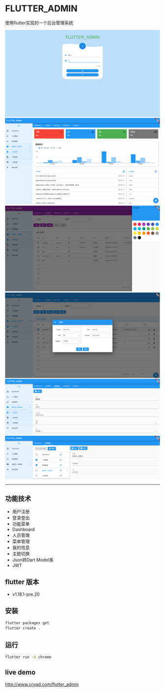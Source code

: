 # FLUTTER_ADMIN

使用flutter实现的一个后台管理系统

![image](https://raw.githubusercontent.com/cairuoyu/screenshots/master/flutter_admin_login.png)
![image](https://raw.githubusercontent.com/cairuoyu/screenshots/master/flutter_admin_dashboard.png)
![image](https://raw.githubusercontent.com/cairuoyu/screenshots/master/flutter_admin_setting.png)
![image](https://raw.githubusercontent.com/cairuoyu/screenshots/master/flutter_admin_personEdit.png)
![image](https://raw.githubusercontent.com/cairuoyu/screenshots/master/flutter_admin_userInfo.png)
![image](https://raw.githubusercontent.com/cairuoyu/screenshots/master/flutter_admin_menu.png)

---
## 功能技术
* 用户注册
* 登录登出
* 功能菜单
* Dashboard
* 人员管理
* 菜单管理
* 我的信息
* 主题切换
* Json转Dart Model类
* JWT

## flutter 版本
* v1.18.1-pre.20

## 安装
```bash
flutter packages get
flutter create .
```

## 运行
```bash
flutter run -d chrome
```

## live demo
http://www.cryqd.com/flutter_admin

